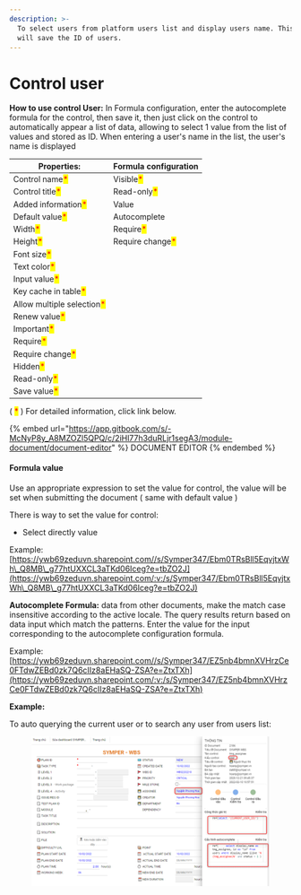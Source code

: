 ```yaml
---
description: >-
  To select users from platform users list and display users name. This control
  will save the ID of users.
---
```


# Control user

**How to use control User:** In Formula configuration, enter the autocomplete formula for the control, then save it, then just click on the control to automatically appear a list of data, allowing to select 1 value from the list of values and stored as ID. When entering a user's name in the list, the user's name is displayed

| Properties:                                                | Formula configuration                            |
| ---------------------------------------------------------- | ------------------------------------------------ |
| Control name<mark style="color:red;">\*</mark>             | Visible<mark style="color:red;">\*</mark>        |
| Control title<mark style="color:red;">\*</mark>            | Read-only<mark style="color:red;">\*</mark>      |
| Added information<mark style="color:red;">\*</mark>        | Value                                            |
| Default value<mark style="color:red;">\*</mark>            | Autocomplete                                     |
| Width<mark style="color:red;">\*</mark>                    | Require<mark style="color:red;">\*</mark>        |
| Height<mark style="color:red;">\*</mark>                   | Require change<mark style="color:red;">\*</mark> |
| Font size<mark style="color:red;">\*</mark>                |                                                  |
| Text color<mark style="color:red;">\*</mark>               |                                                  |
| Input value<mark style="color:red;">\*</mark>              |                                                  |
| Key cache in table<mark style="color:red;">\*</mark>       |                                                  |
| Allow multiple selection<mark style="color:red;">\*</mark> |                                                  |
| Renew value<mark style="color:red;">\*</mark>              |                                                  |
| Important<mark style="color:red;">\*</mark>                |                                                  |
| Require<mark style="color:red;">\*</mark>                  |                                                  |
| Require change<mark style="color:red;">\*</mark>           |                                                  |
| Hidden<mark style="color:red;">\*</mark>                   |                                                  |
| Read-only<mark style="color:red;">\*</mark>                |                                                  |
| Save value<mark style="color:red;">\*</mark>               |                                                  |

( <mark style="color:red;">\*</mark> ) For detailed information, click link below.

{% embed url="https://app.gitbook.com/s/-McNyP8y_A8MZOZl5QPQ/c/2iHl77h3duRLjr1segA3/module-document/document-editor" %}
DOCUMENT EDITOR
{% endembed %}

#### Formula value

Use an appropriate expression to set the value for control, the value will be set when submitting the document ( same with default value )

There is way to set the value for control:

* Select directly value

Example:[https://ywb69zeduvn.sharepoint.com//s/Symper347/Ebm0TRsBll5EqvjtxWh\_Q8MB\_g77htUXXCL3aTKd06Iceg?e=tbZO2J](https://ywb69zeduvn.sharepoint.com/:v:/s/Symper347/Ebm0TRsBll5EqvjtxWh\_Q8MB\_g77htUXXCL3aTKd06Iceg?e=tbZO2J)

**Autocomplete Formula:** data from other documents, make the match case insensitive according to the active locale. The query results return based on data input which match the patterns. Enter the value for the input corresponding to the autocomplete configuration formula.

Example:[https://ywb69zeduvn.sharepoint.com//s/Symper347/EZ5nb4bmnXVHrzCe0FTdwZEBd0zk7Q6cIIz8aEHaSQ-ZSA?e=ZtxTXh](https://ywb69zeduvn.sharepoint.com/:v:/s/Symper347/EZ5nb4bmnXVHrzCe0FTdwZEBd0zk7Q6cIIz8aEHaSQ-ZSA?e=ZtxTXh)

**Example:**

To auto querying the current user or to search any user from users list:

<figure><img src="../../../.gitbook/assets/image (84).png" alt=""><figcaption></figcaption></figure>

